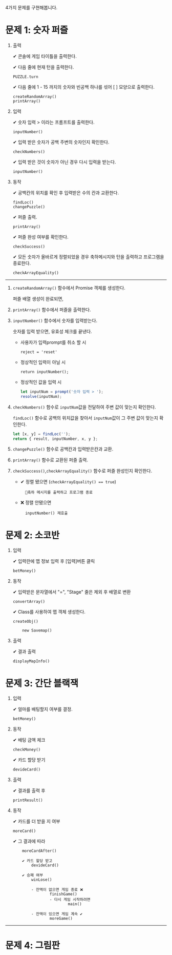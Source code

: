 4가지 문제를 구현해봅니다.

# 문제 1: 숫자 퍼즐

1.  출력

    ✔ 콘솔에 게임 타이틀을 출력한다.

    ✔ 다음 줄에 현재 턴을 출력한다.

        PUZZLE.turn

    ✔ 다음 줄에 1 - 15 까지의 숫자와 빈공백 하나를 섞어 [ ] 모양으로 출력한다.

        createRandomArray()
        printArray()

2.  입력

    ✔ 숫자 입력 > 이라는 프롬프트를 출력한다.

        inputNumber()

    ✔ 입력 받은 숫자가 공백 주변의 숫자인지 확인한다.

        checkNumbers()

    ✔ 입력 받은 것이 숫자가 아닌 경우 다시 입력을 받는다.

        inputNumber()

3.  동작

    ✔ 공백칸의 위치를 확인 후 입력받은 수의 칸과 교환한다.

        findLoc()
        changePuzzle()

    ✔ 퍼즐 출력.

        printArray()

    ✔ 퍼즐 완성 여부를 확인한다.

        checkSuccess()

    ✔ 모든 숫자가 올바르게 정렬되었을 경우 축하메시지와 턴을 출력하고 프로그램을 종료한다.

        checkArrayEquality()

---

1.  `createRandomArray()` 함수에서 Promise 객체를 생성한다.

    퍼즐 배열 생성이 완료되면,

2.  `printArray()` 함수에서 퍼즐을 출력한다.
3.  `inputNumber()` 함수에서 숫자를 입력받는다.

    숫자를 입력 받으면, 유효성 체크를 끝낸다.

    - 사용자가 입력prompt를 취소 할 시

      `reject = 'reset'`

    - 정상적인 입력이 아닐 시

      `return inputNumber();`

    - 정상적인 값을 입력 시

      ```js
      let inputNum = prompt('숫자 입력 > ');
      resolve(inputNum);
      ```

4.  `checkNumbers()` 함수로 `inputNum`값을 전달하여 주변 값이 맞는지 확인한다.

    `findLoc()` 함수로 공백의 위치값을 찾아서 `inputNum`값이 그 주변 값이 맞는지 확인한다.

    ```js
    let [x, y] = findLoc('');
    return { result, inputNumber, x, y };
    ```

5.  `changePuzzle()` 함수로 공백칸과 입력받은칸과 교환.

6.  `printArray()` 함수로 교환된 퍼즐 출력.

7.  `checkSuccess()`,`checkArrayEquality()` 함수로 퍼즐 완성인지 확인한다.

    - ✔ 정렬 됐으면 (`checkArrayEquality() == true`)

            🎉축하 메시지를 출력하고 프로그램 종료

    - ❌ 정렬 안됐으면

            inputNumber() 재호출

# 문제 2: 소코반

1.  입력

    ✔ 입력란에 맵 정보 입력 후 [입력]버튼 클릭

        betMoney()

2.  동작

    ✔ 입력받은 문자열에서 "=", "Stage" 줄은 제외 후 배열로 변환

        convertArray()

    ✔ Class를 사용하여 맵 객체 생성한다.

        createObj()

            new Savemap()

3.  출력

    ✔ 결과 출력

        displayMapInfo()

# 문제 3: 간단 블랙잭

1.  입력

    ✔ 얼마를 배팅할지 여부를 결정.

        betMoney()

2.  동작

    ✔ 배팅 금액 체크

        checkMoney()

    ✔ 카드 할당 받기

        devideCard()

3.  출력

    ✔ 결과를 출력 후

        printResult()

4.  동작

    ✔ 카드를 더 받을 지 여부

        moreCard()

    ✔ 그 결과에 따라

            moreCardAfter()

            ✔ 카드 할당 받고
                devideCard()

            ✔ 승패 여부
                winLose()

                - 잔액이 없으면 게임 종료 ❌
                        finishGame()
                        - 다시 게임 시작하려면
                                main()

                - 잔액이 있으면 게임 계속 ✔
                        moreGame()

---

# 문제 4: 그림판
